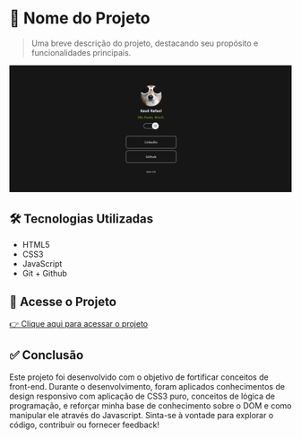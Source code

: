 # 🚀 Nome do Projeto

> Uma breve descrição do projeto, destacando seu propósito e funcionalidades principais.

![Imagem do Projeto](.github\image.png)

## 🛠️ Tecnologias Utilizadas

- HTML5
- CSS3
- JavaScript
- Git + Github

## 🔗 Acesse o Projeto

[👉 Clique aqui para acessar o projeto](https://kaue1881.github.io/Links-Kaue-R./)

## ✅ Conclusão

Este projeto foi desenvolvido com o objetivo de fortificar conceitos de front-end. Durante o desenvolvimento, foram aplicados conhecimentos de design responsivo com aplicação de CSS3 puro, conceitos de lógica de programação, e reforçar minha base de conhecimento sobre o DOM e como manipular ele através do Javascript. Sinta-se à vontade para explorar o código, contribuir ou fornecer feedback!

